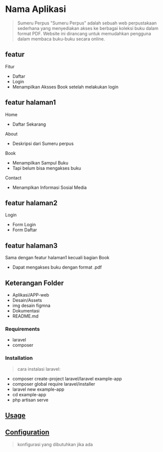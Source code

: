 # Nama Aplikasi

> Sumeru Perpus
"Sumeru Perpus" adalah sebuah web perpustakaan sederhana yang menyediakan akses ke berbagai koleksi buku dalam format PDF. Website ini dirancang untuk memudahkan pengguna dalam membaca buku-buku secara online.

## featur

Fitur
- Daftar
- Login
- Menampilkan Aksses Book setelah melakukan login

## featur halaman1
Home
- Daftar Sekarang

About
- Deskripsi dari Sumeru perpus

Book
- Menampilkan Sampul Buku
- Tapi belum bisa mengakses buku

Contact
- Menamplkan Informasi Sosial Media

## featur halaman2
Login
- Form Login
- Form Daftar

## featur halaman3
Sama dengan featur halaman1 kecuali bagian Book
- Dapat mengakses buku dengan format .pdf

## Keterangan Folder

- Aplikasi/APP-web
- Desain/Assets
- img desain figmna
- Dokumentasi
- README.md

### Requirements

- laravel
- composer

### Installation

> cara instalasi laravel:
- composer create-project laravel/laravel example-app
- composer global require laravel/installer
- laravel new example-app
- cd example-app
- php artisan serve

## [Usage](#usage)

>

## [Configuration](#configuration)

> konfigurasi yang dibutuhkan jika ada
